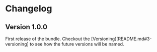 # Changelog

## Version 1.0.0

First release of the bundle. Checkout the [Versioning][README.md#3-versioning] to see how the future versions will be named.
